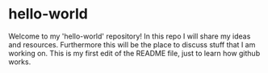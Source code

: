 # hello-world
Welcome to my 'hello-world' repository! 
In this repo I will share my ideas and resources. 
Furthermore this will be the place to discuss stuff that I am working on.
This is my first edit of the README file, just to learn how github works.

